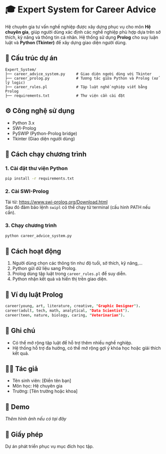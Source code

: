 
# 🎓 Expert System for Career Advice

Hệ chuyên gia tư vấn nghề nghiệp được xây dựng phục vụ cho môn **Hệ chuyên gia**, giúp người dùng xác định các nghề nghiệp phù hợp dựa trên sở thích, kỹ năng và thông tin cá nhân. Hệ thống sử dụng **Prolog** cho suy luận luật và **Python (Tkinter)** để xây dựng giao diện người dùng.

## 📁 Cấu trúc dự án

```
Expert_System/
├── career_advice_system.py     # Giao diện người dùng với Tkinter
├── career_prolog.py            # Tương tác giữa Python và Prolog (xử lý logic)
├── career_rules.pl             # Tập luật nghề nghiệp viết bằng Prolog
├── requirements.txt            # Thư viện cần cài đặt
```

## ⚙️ Công nghệ sử dụng

- Python 3.x
- SWI-Prolog
- PySWIP (Python-Prolog bridge)
- Tkinter (Giao diện người dùng)

## 🚀 Cách chạy chương trình

### 1. Cài đặt thư viện Python

```bash
pip install -r requirements.txt
```

### 2. Cài SWI-Prolog

Tải từ: https://www.swi-prolog.org/Download.html  
Sau đó đảm bảo lệnh `swipl` có thể chạy từ terminal (cấu hình PATH nếu cần).

### 3. Chạy chương trình

```bash
python career_advice_system.py
```

## 🧠 Cách hoạt động

1. Người dùng chọn các thông tin như độ tuổi, sở thích, kỹ năng,...
2. Python gửi dữ liệu sang Prolog.
3. Prolog dùng tập luật trong `career_rules.pl` để suy diễn.
4. Python nhận kết quả và hiển thị trên giao diện.

## 📜 Ví dụ luật Prolog

```prolog
career(young, art, literature, creative, "Graphic Designer").
career(adult, tech, math, analytical, "Data Scientist").
career(teen, nature, biology, caring, "Veterinarian").
```

## 📌 Ghi chú

- Có thể mở rộng tập luật để hỗ trợ thêm nhiều nghề nghiệp.
- Hệ thống hỗ trợ đa hướng, có thể mở rộng gợi ý khóa học hoặc giải thích kết quả.

## 👨‍💻 Tác giả

- Tên sinh viên: [Điền tên bạn]
- Môn học: Hệ chuyên gia
- Trường: [Tên trường hoặc khoa]

## 📸 Demo

*Thêm hình ảnh nếu có tại đây*

## 📄 Giấy phép

Dự án phát triển phục vụ mục đích học tập.
